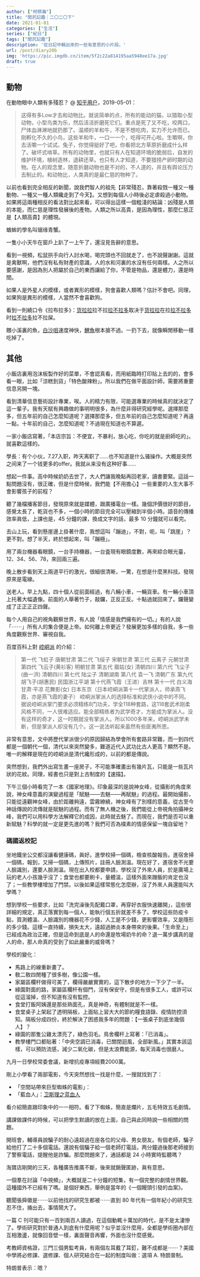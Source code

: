 ```yaml
---
author: ["柯棋瀚"]
title: "閒凥記趣｜二〇二〇下"
date: 2021-01-01
categories: ["生活"]
series: ["紀日"]
tags: ["閒凥記趣"]
description: '從日記中輯出來的一些有意思的小片段。'
url: /post/diary20b
img: 'https://pic.imgdb.cn/item/5f2c22a814195aa5948ee17a.jpg'
draft: true
---
```


## 動物

在動物眼中人類有多殘忍？ @ [知乎用户](https://www.zhihu.com/question/38470746/answer/668800691)，2019-05-01：

> 这得有多Low才去和动物比。就说简单的点，所有的能动的猫，以猎取小型动物，小型鸟类为乐，然后活活折磨死它们。重点是死了又不吃，咬两口，尸体血淋淋地就扔那了。温顺的羊和牛，不是不想吃肉，实力不允许而已。刚孵化不久的小鸟，这些羊和牛，一口一一个，吃得可开心啦。生嚼啊，你去活嚼一个试试。兔子，你觉得挺好了吧，你看把北方草原折磨成什么样了。破坏式啃草。所有的动物里，也就只有人在知道环境的脆弱后，自发的维护环境，植树造林，退耕还草。也只有人才知道，不要猎捞产卵时期的动物。在人的观念里，随意折磨动物也是不对的，不人道的，并且有舆论压力去制止的。和动物比，人类真的是最仁慈的物种了。

以前也看到完全相反的新聞，說我們智人的祖先【非常殘忍，靠著殺戮一種又一種動物、一種又一種人類纔走到了今天】。又想到每個人小時後必定虐殺過小動物。如果將這兩種相反的看法對比起來看，可以得出這樣一個粗淺的結論：凶殘是人類的本能，而仁慈是理性發展後的產物。人類之所以高貴，是因為理性，那麼仁慈正是【人類高貴】的體現。

蝤蛑的學名叫锯缘青蟹。

一隻小小天牛在窗戶上趴了一上午了，還沒見告辭的意思。

看到一視頻，松鼠拱手向行人討水喝，喝完頭也不回就走了，也不說聲謝謝。這就是禽獸啊，他們沒有私有財產的意識，人的水和河裏的水沒有任何兩樣。人之所以要感謝，是因為別人把屬於自己的東西讓給了你，不管是物品，還是體力，還是時間。

如果人是外星人的模樣，或者異形的模樣，狗會喜歡人類嗎？估計不會吧。同理，如果狗是異形的模樣，人當然不會喜歡狗。

看到一則繞口令《拉布拉多》：<u>货拉拉</u>拉不拉<u>拉不拉多</u>取决于<u>货拉拉</u>在拉<u>拉不拉多</u>时<u>拉不拉多</u>拉不拉屎。

餵小溪裏的魚，<u>白沙咀</u>速度神快，<u>鯉魚</u>根本搶不過。一扔下去，就像瞬閒移動一樣吃掉了。

## 其他

小飯店裏用泡沫板製作好的菜單，不會認真看，而用紙臨時打印貼上去的的，會多看一眼，比如「涼糕到貨」「特色酸辣粉」。所以我們在做平面設計師，需要將重要信息另開一塊。

看到清華信息藝術設計專業，唉。人的精力有限，可能選專業的時候真的就決定了這一輩子。我有天賦有興趣做的事明明很多，為什麼非得研究經學呢。選擇那麼多，但五年前的自己怎麼知道呢？選擇那麼多，但五年前的自己怎麼知道呢？再遠一點，十年前的自己，怎麼知道呢？不過現在知道也不算遲。

一家小飯店寫著，「本店宗旨：不便宜，不暴利，放心吃，你吃的就是廚師吃的」。就喜歡這樣的。

學長：有个小伙，7.27入职，昨天离职了……也不知道是什么骚操作。大概是突然之间来了一个钱更多的offer。我就从来没有这种好事……

想起一件事。高中時候奶奶去世了，大人們讓我晚點再回老家，讀書要緊。這話一點問題沒有，很正確，但是什麼時候，我們能【不用擔心】一些重要的人生大事不會影響孩子的前程？

聽了幾檔播客節目，發現原來就是媒體，跟廣播電台一樣。幾個評價很好的節目，感覺太長了，乾貨也不多，一個小時的節目完全可以壓縮到半個小時。語音的傳播效率眞低，上課也是，45 分鐘的課，換成文字的話，最多 10 分鐘就可以看完。

去山上玩，看到懸崖邊上掛著什麼，我想這叫「蹦迪」，不對，呃，叫「跳崖」？更不對。想了半天，終於想起來，叫「蹦極」。

用了兩台機器看眼鏡，一台手持機器，一台査現有眼鏡度數，再來綜合眼光臺，12、34、56、78，來回兩三遍。

晚上散步看到天上兩道平行的激光，很細很清晰，一驚，在想是什麼黑科技。發現原來是電線。

送老人。早上九點，四十個人從前面經過，有八輛小車，一輛貨車。有一輛小車頂上托著大幅遺像。前面的人舉著竹子，敲鑼，正反正反。十點過就回來了。鑼聲變成了正正正正四聲。

每个人用自己的視角觀察世界，有人說「情感是我們擁有的一切。」有的人說「⋯⋯」所有人的集合便是上帝。如何離上帝更近？發展更加多樣的自我，多一些角度觀察世界、審視自我。

百度百科上對 [崆峒派](https://baike.baidu.com/item/%E5%B4%86%E5%B3%92%E6%B4%BE/10731293) 的介紹：

> 第一代 飞虹子 唐朝甘肃
> 第二代 飞绥子 宋朝甘肃
> 第三代 云离子 元朝甘肃
> 第四代 飞云子(黄衫客) 明朝甘肃
> 第五代 眉姑(女) 清朝四川
> 第六代 飞尘子(曲一洪) 清朝四川
> 第七代 陆尘子 清朝湖南
> 第八代 袁一飞 清朝广东
> 第九代胡飞子(胡惠民) 民国浙江平湖
> 第十代燕飞霞（王进）吉林
> 第十一代 白义海 甘肃·平凉
> 花舞影(女) 日本东京（日本崆峒派第十一代掌派人，师承燕飞霞，亦是燕飞霞的妻子）
> 崆峒派掌派人的选择标准和武侠小说中的不同。据说崆峒派掌门要求必须精练8门功夫，学全118种套路，这118套武术刚柔风格不同，一人很难适应。能全部精练者为武学奇才，方能成为掌派人。没有这样的奇才，这一时期就没有掌派人。所以1000多年来，崆峒派武学未断，但是掌派人却没有几个。这一说法听起来虽然有些匪夷所思。

非常有意思，文中將歷代掌派很少的原因歸結為學會所有套路非常難，而一到四代都是一個朝代一個，清代以來突然變多，難道近代人武功比古人更高？顯然不是。唯一的解釋是現在的崆峒派是清代纔形成的，以前的都是傳說。

突然想到，我們外出寫生畫一座房子，不可能準確畫出有幾片瓦，只能是一些瓦片狀的花紋。同理，經書也只是對上古制度的【速描】。

下午三個小時看完了一本《國家地理》。印象最深的是說神女峰，從攝影的角度來說，神女峰意義的演變過程是「賦魅——去魅——再賦魅」的過程。最開始攝影，只能從遠觀神女峰，由於距離夠遠，雲霧繚繞，神女峰有了別樣的意義，從古至今神話傳說的流傳就是賦魅的過程。而有了無人機之後，我們能從上帝視角拍攝神女峰，我們可以用科學方法解釋它的成因，此時就去魅了。而現在，我們是否可以重新賦魅？科學的就一定是更先進的嗎？我們可否為樸素的情感保留一塊自留地？

### 碼國返校記

坐地鐵坐公交都沒讓看健康碼，眞好。進學校掃一個碼，檢查核酸報告。進宿舍掃一個碼，報到，又掃一個碼，上傳照片，註冊人臉測溫。現在好了，進宿舍不光要人臉識別，還要人臉測溫。現在出入校都要申請，學校沒了外來人員，於是廣場上玩的老人小孩幾乎沒了；食堂也都要刷卡，量體溫，這樣外面來蹭飯的肯定也沒了；一些教學樓增加了門禁。以後如果這樣常態化怎麼辦，沒了外來人員還能叫大學嗎？

想到學校一些要求，比如「洗完澡後先配戴口罩，再穿好衣服快速離開」，這些很詳細的規定，真正落實到每一個人，能執行個五折就差不多了。學校這些防疫卡點，買測體溫、人臉識別的機器花不少錢，人工是不少錢，更影響效率，又是隱形的多少錢。這樣一直持續，損失太大，遠超過肺炎本身帶來的後果。「生命至上」已經成為政治正確，但是這命到底是人的命還是牧場奶牛的命？退一萬步講真的是人的命，那人命真的受到了如此嚴重的威脅嗎？

學校的變化：

- 馬路上的線重新畫了。
- 敎二敎四閒種了很多樹，像公園一樣。
- 家屬區欄杆做得可美了，欄得嚴嚴實實的，這下散步的地方一下少了一半。
- 綠園對面的路，家屬區欄杆有個門，沒有保安守，但是有很多工人，或許可以從這溜掉，但不知道有沒有監控。
- 食堂打飯阿姨還是那些熟面孔，真是神奇，有體制就是不一樣。
- 食堂桌子上架起了透明隔板，上面貼上習大大的節約糧食語錄、疫情防控須知。隔板分成四份，終於解決了困惑我多年的問題：【一張桌子到底坐幾個人】？ 
- 綠園的那隻公雞太漂亮了，綠色羽毛。鳥舍欄杆上寫著：「已消毒」。 
- 教學樓門口都貼著：「中央空調已消毒，已關閉迴風，全部新風。」其實本該這樣，可以預防流感，減少二氧化碳，但是太浪費能源，每天消毒也很磨人。

九月一日學校常委會議，新增抗疫專項經費2000萬。

剛上小學看了兩部電影，今天突然想找一找是什麼，一搜就找到了：

- 「空間站帶來巨型蜘蛛的電影」：
- 「藍血人」：[卫斯理之蓝血人](https://movie.douban.com/subject/1306983/)

看介紹簡直跟印象中的一一相符。看了下蜘蛛，簡直是爛片，五毛特效五毛劇情。

講課做課件的時候，可以把學生默讀的放在上面，自己與此同時說一些相關的問題。







開班會，輔導員說騙子的耐心遠超過在座各位的父母、男女朋友。有個老師，騙子給他打了二十多個電話。還說有個騙子給一個老師打電話，两分鐘過後那老師接到了警察電話，提醒他是詐騙。那麼問題來了，通話都是 24 小時實時監聽嗎？

淘寶店剛開的三天，各種廣告推廣不斷，後來就銷聲匿跡，眞有意思。

一個羣在討論「中視頻」，大概就是二十分鐘的短集，有一個完整的劇情世界觀。這種國外不已經有了嗎。是個好東西，舉例是當年的《一個饅頭引發的血案》。

聽聞張舜徽是⋯⋯以前他找的研究生都被⋯⋯直到 80 年代有一個年紀小的研究生忍不住，捅出去，事情鬧大了。

一篇 C 刊可能只有一百到兩百人讀過，在這個動輒十萬加的時代，是不是太淒慘了。學術研究對於普通人到底有什麼用呢？似乎並沒什麼用，全都是學術圈內部在互相激盪，就像回音壁一樣，裏面聲音再響，外面也沒什麼感覺。

考教師資格證，三門三個男監考員，有兩個左耳戴了耳釘，難不成都是⋯⋯？美國中學將必修課、選修課、個人研究結合在一起的制度叫做：選項 A. 特朗普制。

特朗普表示：嗯？





















